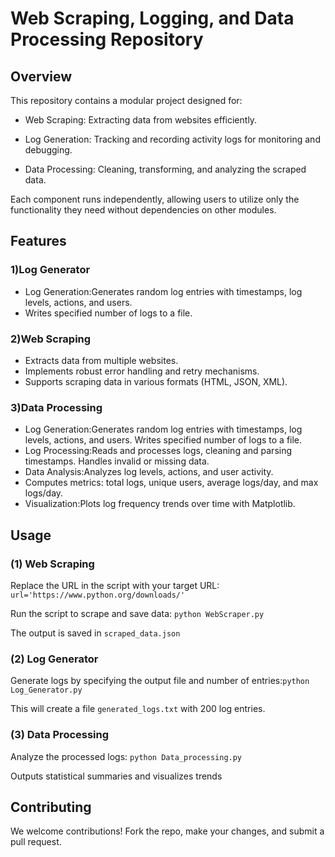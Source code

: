 # Web Scraping, Logging, and Data Processing Repository

## Overview

This repository contains a modular project designed for:

- Web Scraping: Extracting data from websites efficiently.

- Log Generation: Tracking and recording activity logs for monitoring and debugging.

- Data Processing: Cleaning, transforming, and analyzing the scraped data.

Each component runs independently, allowing users to utilize only the functionality they need without dependencies on other modules.

## Features
### 1)Log Generator
- Log Generation:Generates random log entries with timestamps, log levels, actions, and users.
- Writes specified number of logs to a file.
  
### 2)Web Scraping
- Extracts data from multiple websites.
- Implements robust error handling and retry mechanisms.
- Supports scraping data in various formats (HTML, JSON, XML).

### 3)Data Processing
- Log Generation:Generates random log entries with timestamps, log levels, actions, and users. Writes specified number of logs to a file.
- Log Processing:Reads and processes logs, cleaning and parsing timestamps. Handles invalid or missing data.
- Data Analysis:Analyzes log levels, actions, and user activity.
- Computes metrics: total logs, unique users, average logs/day, and max logs/day.
- Visualization:Plots log frequency trends over time with Matplotlib.

## Usage

### (1) Web Scraping

Replace the URL in the script with your target URL: ` url='https://www.python.org/downloads/' `

Run the script to scrape and save data: ` python WebScraper.py `

The output is saved in ` scraped_data.json `

### (2) Log Generator
Generate logs by specifying the output file and number of entries:` python Log_Generator.py `

This will create a file ` generated_logs.txt ` with 200 log entries.

### (3) Data Processing
Analyze the processed logs: ` python Data_processing.py `

Outputs statistical summaries and visualizes trends

## Contributing

We welcome contributions! Fork the repo, make your changes, and submit a pull request.

